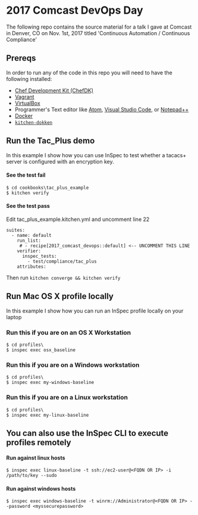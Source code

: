 # 2017 Comcast DevOps Day
The following repo contains the source material for a talk I gave at
Comcast in Denver, CO on Nov. 1st, 2017 titled 'Continuous Automation / Continuous Compliance' 

## Prereqs
In order to run any of the code in this repo you will need to have the following installed:

- [Chef Development Kit (ChefDK)](https://downloads.chef.io/chef-dk/)
- [Vagrant](https://vagrantup.com)
- [VirtualBox](https://www.virtualbox.org/)
- Programmer's Text editor like [Atom](http://atom.io), [Visual Studio Code](https://code.visualstudio.com/), or [Notepad++](https://notepad-plus-plus.org/)
- [Docker](http://docker.io/)
- [`kitchen-dokken`](https://github.com/someara/kitchen-dokken)

## Run the Tac_Plus demo
In this example I show how you can use InSpec to test whether a tacacs+ server is configured with an encryption key.

#### See the test fail 
```
$ cd cookbooks\tac_plus_example
$ kitchen verify
```

#### See the test pass
Edit tac_plus_example\.kitchen.yml and uncomment line 22
```
suites:
  - name: default
    run_list:
     # - recipe[2017_comcast_devops::default] <-- UNCOMMENT THIS LINE
    verifier:
      inspec_tests:
        - test/compliance/tac_plus
    attributes:
```
Then run `kitchen converge && kitchen verify`

## Run Mac OS X profile locally
In this example I show how you can run an InSpec profile locally on your laptop

### Run this if you are on an OS X Workstation
```
$ cd profiles\
$ inspec exec osx_baseline
```

### Run this if you are on a Windows workstation
```
$ cd profiles\
$ inspec exec my-windows-baseline
```

### Run this if you are on a Linux workstation
```
$ cd profiles\
$ inspec exec my-linux-baseline
```

## You can also use the InSpec CLI to execute profiles remotely

#### Run against linux hosts
`$ inspec exec linux-baseline -t ssh://ec2-user@<FQDN OR IP> -i /path/to/key --sudo`

#### Run against windows hosts
`$ inspec exec windows-baseline -t winrm://Administrator@<FQDN OR IP> --password <myssecurepassword>`
